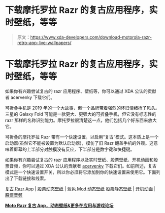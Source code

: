 # 下载摩托罗拉 Razr 的复古应用程序，实时壁纸，等等

> 原文：<https://www.xda-developers.com/download-motorola-razr-retro-app-live-wallpapers/>

# 下载摩托罗拉 Razr 的复古应用程序，实时壁纸，等等

如果你有兴趣尝试复古的 razr 应用程序、壁纸等，你可以通过 XDA 公认的贡献者 acervenky 下载它们。

可折叠手机是 2019 年的一个大故事，但一个品牌带着强烈的怀旧情绪抢了风头。三星的 Galaxy Fold 可能是一款更大、更强大的可折叠手机，但它没有标志性的 razr 那样的名称识别能力。摩托罗拉很清楚这一点，他们包括几个好东西来放大它。

可折叠的摩托罗拉 Razr 带有一个快速设置，以启用“复古”模式。这本质上是一个启动器(虽然它不能被设置为默认启动器)，模仿了旧 Razr 翻盖手机的外观。这意味着屏幕的上半部分对触摸没有反应，下半部分是数字键和快捷键。

如果你有兴趣尝试复古的 razr 应用程序以及实时壁纸、股票壁纸、开机动画和股票音频，你可以通过 XDA 公认的贡献者 [acervenky](https://forum.xda-developers.com/member.php?u=4561985) 下载它们。如前所述，复古模式是一个快速设置开关，所以你必须将它添加到你的快速设置来使用它。下面列出了下载链接和线索。

[复古 Razr App](https://androidfilehost.com/?fid=4349826312261679703) | [股票动态壁纸](https://androidfilehost.com/?fid=4349826312261679676) | [蓝色 Mod 动态壁纸](https://www.androidfilehost.com/?fid=4349826312261679675) [股票静态壁纸](https://forum.xda-developers.com/android/apps-games/app-moto-razr-retro-app-live-wallpaper-t4022063) | [开机动画](https://www.androidfilehost.com/?fid=4349826312261679678) | [股票音频](https://www.androidfilehost.com/?fid=4349826312261679680)

**[Moto Razr 复古 App，动态壁纸&更多在应用与游戏论坛](https://forum.xda-developers.com/android/apps-games/app-moto-razr-retro-app-live-wallpaper-t4022063)**